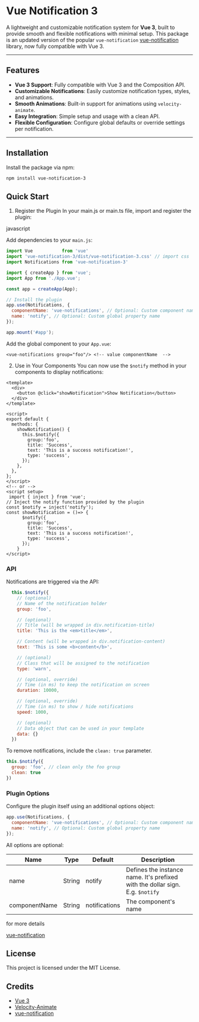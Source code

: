 # Vue Notification 3

A lightweight and customizable notification system for **Vue 3**, built to provide smooth and flexible notifications with minimal setup. This package is an updated version of the popular `vue-notification` [vue-notification](https://github.com/euvl/vue-notification) library, now fully compatible with Vue 3.

---

## Features

- **Vue 3 Support**: Fully compatible with Vue 3 and the Composition API.
- **Customizable Notifications**: Easily customize notification types, styles, and animations.
- **Smooth Animations**: Built-in support for animations using `velocity-animate`.
- **Easy Integration**: Simple setup and usage with a clean API.
- **Flexible Configuration**: Configure global defaults or override settings per notification.

---

## Installation

Install the package via npm:

```bash
npm install vue-notification-3
```

## Quick Start

1. Register the Plugin
In your main.js or main.ts file, import and register the plugin:

javascript


Add dependencies to your `main.js`:

```javascript
import Vue           from 'vue'
import 'vue-notification-3/dist/vue-notification-3.css' // import css
import Notifications from 'vue-notification-3'

import { createApp } from 'vue';
import App from './App.vue';

const app = createApp(App);

// Install the plugin
app.use(Notifications, {
  componentName: 'vue-notifications', // Optional: Custom component name
  name: 'notify', // Optional: Custom global property name
});

app.mount('#app');
```

Add the global component to your `App.vue`:

```vue
<vue-notifications group="foo"/> <!-- value componentName  -->
```

2. Use in Your Components
You can now use the `$notify` method in your components to display notifications:

```vue
<template>
  <div>
    <button @click="showNotification">Show Notification</button>
  </div>
</template>

<script>
export default {
  methods: {
    showNotification() {
      this.$notify({
        group:'foo',
        title: 'Success',
        text: 'This is a success notification!',
        type: 'success',
      });
    },
  },
};
</script>
<!-- or -->
<script setup>
 import { inject } from 'vue';
// Inject the notify function provided by the plugin
const $notify = inject('notify');
const showNotification = ()=> {
      $notify({
        group:'foo',
        title: 'Success',
        text: 'This is a success notification!',
        type: 'success',
      });
    }
</script>
```

### API

Notifications are triggered via the API:

```javascript
  this.$notify({
    // (optional)
    // Name of the notification holder
    group: 'foo',

    // (optional)
    // Title (will be wrapped in div.notification-title)
    title: 'This is the <em>title</em>',

    // Content (will be wrapped in div.notification-content)
    text: 'This is some <b>content</b>',

    // (optional)
    // Class that will be assigned to the notification
    type: 'warn',

    // (optional, override)
    // Time (in ms) to keep the notification on screen
    duration: 10000,

    // (optional, override)
    // Time (in ms) to show / hide notifications
    speed: 1000,

    // (optional)
    // Data object that can be used in your template
    data: {}
  })
```

To remove notifications, include the `clean: true` parameter.

```javascript
this.$notify({
  group: 'foo', // clean only the foo group
  clean: true
})
```

### Plugin Options

Configure the plugin itself using an additional options object:

```js
app.use(Notifications, {
  componentName: 'vue-notifications', // Optional: Custom component name
  name: 'notify', // Optional: Custom global property name
});
```

All options are optional:

| Name          | Type   | Default       | Description                                                  |
| ------------- | ------ | ------------- | ------------------------------------------------------------ |
| name          | String | notify        | Defines the instance name. It's prefixed with the dollar sign. E.g. `$notify` |
| componentName | String | notifications | The component's name       

for more details

[vue-notification](https://github.com/euvl/vue-notification)

## License

This project is licensed under the MIT License.

## Credits

- [Vue 3](https://v3.vuejs.org/)
- [Velocity-Animate](http://velocityjs.org/)
- [vue-notification](https://github.com/euvl/vue-notification)